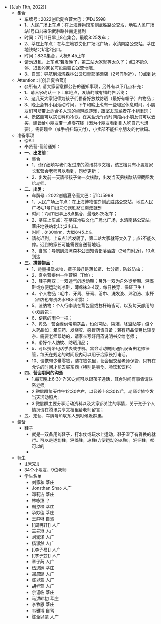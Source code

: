 - [[July 11th, 2022]]
    - 集合
        - 车牌号:: 2022创启夏令营大巴：沪DJ5998
        - 1、人民广场上车点：在上海博物馆东侧武胜路公交站，地铁人民广场站1号口出来沿武胜路往南走就到
        - 时间：7月11日早上8点集合，最晚8:25发车；
        - 2、莘庄上车点：在莘庄地铁文化广场北广场，水清南路公交站。莘庄地铁站北1/北2出口。
        - 时间：8:30集合，大概8:45上车
        - 请勿迟到。上车点1若发晚了，第二站大家就等太久了；点2不能久停。迟到的家长可能需要自送营地哦。
        - 3、自驾：导航到海湾森林公园知青部落酒店（2号门附近），10点到达
    - Attention:: [[创启夏令营]]
        - @所有人 请大家留意群公告的通知事项，另外有以下几点补充：
        - 1、请大家确认一下上车地点，没填的或有错的告诉我；
        - 2、这几天大家记得为孩子们预备好放蚊防晒（最好有帽子）的物品；
        - 3、晚上会有小组活动时间，下午和晚上也有一些寝室休息时间，小朋友们可以带上适合多人玩的桌游或游戏，跟室友玩或者在小组里玩；
        - 4、景区里可以买饮料和冷饮，在某些允许的时间段内小朋友们可以去买，建议给小朋友带一点零花钱（因为小朋友看到别人吃自己也想要），需要现金（或手机扫码支付），小卖部不能扫小朋友的付款码。
    - 准备事项
        - @All
        - 奉贤营-营前通知：
        - **一、出发前**：
            - 集合
            - 1、请仔细填写我们发过来的腾讯共享文档，该文档只有小朋友家长和营会老师可以看到，同步更新；
            - 2、出发前一天请带孩子做一次核酸，出发当天把核酸结果截图发给老师。
        - **二、出发**：
            - 车牌号:: 2022创启夏令营大巴：沪DJ5998
            - 1、人民广场上车点：在上海博物馆东侧武胜路公交站，地铁人民广场站1号口出来沿武胜路往南走就到
            - 时间：7月11日早上8点集合，最晚8:25发车；
            - 2、莘庄上车点：在莘庄地铁文化广场北广场，水清南路公交站。莘庄地铁站北1/北2出口。
            - 时间：8:30集合，大概8:45上车
            - 请勿迟到。上车点1若发晚了，第二站大家就等太久了；点2不能久停。迟到的家长可能需要自送营地哦。
            - 3、自驾：导航到海湾森林公园知青部落酒店（2号门附近），10点到达
        - **三、携带物品**：
            - 1、适量换洗衣物，裤子最好是薄长裤、七分裤，防蚊防虫；
            - 2、夏令营提供一件营服（T恤）；
            - 3、鞋子两双：一双透气的运动鞋；另外一双为户外徒步鞋、溯溪鞋或方便运动的凉鞋，薄棉袜3-4双，每日换穿，保证卫生！
            - 4、个人物品：毛巾、牙刷、牙膏、浴巾、洗发液、沐浴液、水杯（酒店也有洗发水和沐浴露）；
            - 5、装纳物：个人行李装在背包里或拉杆箱皆可，以及每天都用的小双肩包；
            - 6、便携的雨伞一把；
            - 7、药品：营会提供常用药品，如创可贴、碘酒、降温贴等；但个人药品如：晕车药、发烧咬、感冒药请自备；若有药品使用比较复杂、需要老师帮助的，请家长写好用药说明书交给老师；
            - 8、带好个人防蚊、防晒用品；
            - 9、可以携带电话手表或手机。营会活动期间通讯设备由老师保管，每天在规定的时间段内可以用于给家长打电话。
            - 10、请携带少量零钱，装在钱包里，营会里交给老师保管，只有在允许的时间才能去买东西（特别是零食、冷饮和饮料）
        - **四、营会期间的沟通**
            - 1.每天晚上6:30-7:30之间可以跟孩子通话，其余时间有事情请联系老师;
            - 2.微信群每天中午12:30左右，以及晚上8:30以后，老师会抽空发当天活动照片;
            - 3.微信群主要分享活动资料以及大家都关注的事情，关于孩子个人情况请在腾讯共享文档里给老师留言；
        - 五、定位、车牌号和联系人到时候发群里。
    - 装备
        - 鞋子
            - 就是一双备用的鞋子，打水仗或玩水上运动，鞋子湿了有得换的就行。可以是运动鞋，溯溪鞋，凉鞋(方便运动的凉鞋)，洞洞鞋，都可以的
            - 
    - 师生
        - [[庆党]]
        - 34个小朋友，9位老师
        - 学生名单
            - 刘家和 莘庄
            - Jonathan Shao 人广
            - 邓莉洁 莘庄
            - 林咏臻 ？
            - 谢悠橙 莘庄
            - 承妙佳 莘庄
            - 王静琳 自驾
            - [[周明轩]] 人广
            - 王元澄 人广
            - 刘润泽 人广
            - 杨潇然 人广
            - [[李子易]] 人广
            - [[李子芸]] 人广
            - 章子芮 人广
            - 伍思娴 莘庄
            - 郑晨璐 人广
            - 陈以萱 人广
            - 胡梓萱 人广
            - 余谨临 莘庄
            - 马洪畔初 莘庄
            - 李牧恩 莘庄
            - 韦雅博 自驾
            - 陈全以蒙 人广
